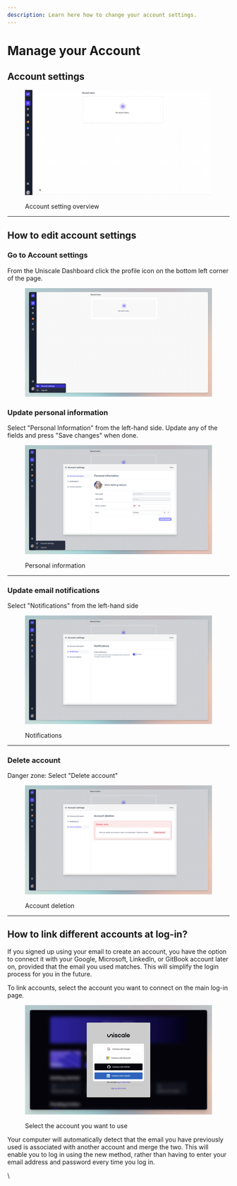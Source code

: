 ```yaml
---
description: Learn here how to change your account settings.
---
```


# Manage your Account

## Account settings&#x20;

<figure><img src="../../.gitbook/assets/CleanShot 2024-03-15 at 13.42.08.gif" alt=""><figcaption><p>Account setting overview </p></figcaption></figure>

***



## How to edit account settings&#x20;

### Go to Account settings

From the Uniscale Dashboard click the profile icon on the bottom left corner of the page.

<figure><img src="../../.gitbook/assets/CleanShot 2024-03-15 at 14.12.19.png" alt=""><figcaption></figcaption></figure>

### Update personal information

Select "Personal Information" from the left-hand side. Update any of the fields and press "Save changes" when done.

<figure><img src="../../.gitbook/assets/CleanShot 2024-03-15 at 14.15.01.png" alt=""><figcaption><p>Personal information</p></figcaption></figure>

***

### Update email notifications

Select "Notifications" from the left-hand side

<figure><img src="../../.gitbook/assets/CleanShot 2024-03-15 at 14.17.04.png" alt=""><figcaption><p>Notifications</p></figcaption></figure>

***

### Delete account

Danger zone: Select "Delete account"&#x20;

<figure><img src="../../.gitbook/assets/CleanShot 2024-03-15 at 14.18.27.png" alt=""><figcaption><p>Account deletion</p></figcaption></figure>

***

## How to link different accounts at log-in?&#x20;

If you signed up using your email to create an account, you have the option to connect it with your Google, Microsoft, LinkedIn, or GitBook account later on, provided that the email you used matches. This will simplify the login process for you in the future.

To link accounts, select the account you want to connect on the main log-in page.

<figure><img src="../../.gitbook/assets/CleanShot 2024-03-18 at 13.43.45@2x.png" alt=""><figcaption><p>Select the account you want to use</p></figcaption></figure>

Your computer will automatically detect that the email you have previously used is associated with another account and merge the two. This will enable you to log in using the new method, rather than having to enter your email address and password every time you log in.

\
